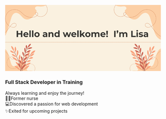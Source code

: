 ![Welcome Banner](https://github.com/Lisa-fdev/Lisa-fdev/blob/main/assets/banner.png?raw=true)
### Full Stack Developer in Training    
Always learning and enjoy the journey!    
👩‍⚕️Former nurse  
💻Discovered a passion for web development  
✨Exited for upcoming projects  

